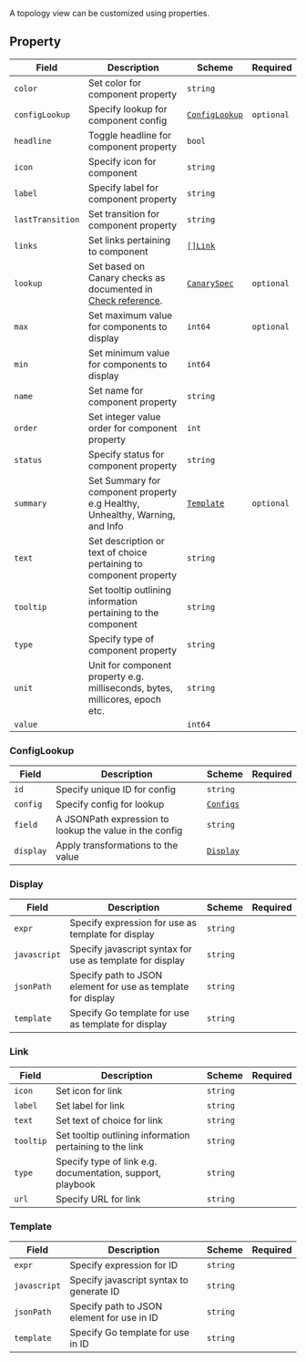 A topology view can be customized using properties.

## Property

| Field            | Description                                                                        | Scheme                                                        | Required   |
| ---------------- | ---------------------------------------------------------------------------------- | ------------------------------------------------------------- | ---------- |
| `color`          | Set color for component property                                                   | `string`                                                      |            |
| `configLookup`   | Specify lookup for component config                                                | [`ConfigLookup`](#configlookup)                               | `optional` |
| `headline`       | Toggle headline for component property                                             | `bool`                                                        |            |
| `icon`           | Specify icon for component                                                         | `string`                                                      |            |
| `label`          | Specify label for component property                                               | `string`                                                      |            |
| `lastTransition` | Set transition for component property                                              | `string`                                                      |            |
| `links`          | Set links pertaining to component                                                  | [`[]Link`](#link)                                             |            |
| `lookup`         | Set based on Canary checks as documented in [Check reference](/reference/checks/). | [`CanarySpec`](../../canary-checker/reference/canary-spec.md) | `optional` |
| `max`            | Set maximum value for components to display                                        | `int64`                                                       | `optional` |
| `min`            | Set minimum value for components to display                                        | `int64`                                                       |            |
| `name`           | Set name for component property                                                    | `string`                                                      |            |
| `order`          | Set integer value order for component property                                     | `int`                                                         |            |
| `status`         | Specify status for component property                                              | `string`                                                      |            |
| `summary`        | Set Summary for component property e.g Healthy, Unhealthy, Warning, and Info       | [`Template`](#template)                                       | `optional` |
| `text`           | Set description or text of choice pertaining to component property                 | `string`                                                      |            |
| `tooltip`        | Set tooltip outlining information pertaining to the component                      | `string`                                                      |            |
| `type`           | Specify type of component property                                                 | `string`                                                      |            |
| `unit`           | Unit for component property e.g. milliseconds, bytes, millicores, epoch etc.       | `string`                                                      |            |
| `value`          |                                                                                    | `int64`                                                       |            |

### ConfigLookup

| Field     | Description                                             | Scheme                            | Required |
| --------- | ------------------------------------------------------- | --------------------------------- | -------- |
| `id`      | Specify unique ID for config                            | `string`                          |          |
| `config`  | Specify config for lookup                               | [`Configs`](./configs.md#configs) |          |
| `field`   | A JSONPath expression to lookup the value in the config | `string`                          |          |
| `display` | Apply transformations to the value                      | [`Display`](#display)             |          |

### Display

| Field        | Description                                                  | Scheme   | Required |
| ------------ | ------------------------------------------------------------ | -------- | -------- |
| `expr`       | Specify expression for use as template for display           | `string` |          |
| `javascript` | Specify javascript syntax for use as template for display    | `string` |          |
| `jsonPath`   | Specify path to JSON element for use as template for display | `string` |          |
| `template`   | Specify Go template for use as template for display          | `string` |          |

### Link

| Field     | Description                                                | Scheme   | Required |
| --------- | ---------------------------------------------------------- | -------- | -------- |
| `icon`    | Set icon for link                                          | `string` |          |
| `label`   | Set label for link                                         | `string` |          |
| `text`    | Set text of choice for link                                | `string` |          |
| `tooltip` | Set tooltip outlining information pertaining to the link   | `string` |          |
| `type`    | Specify type of link e.g. documentation, support, playbook | `string` |          |
| `url`     | Specify URL for link                                       | `string` |          |

### Template

| Field        | Description                                | Scheme   | Required |
| ------------ | ------------------------------------------ | -------- | -------- |
| `expr`       | Specify expression for ID                  | `string` |          |
| `javascript` | Specify javascript syntax to generate ID   | `string` |          |
| `jsonPath`   | Specify path to JSON element for use in ID | `string` |          |
| `template`   | Specify Go template for use in ID          | `string` |          |
